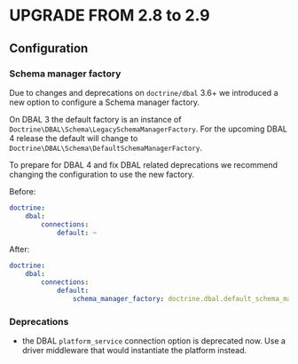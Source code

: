 UPGRADE FROM 2.8 to 2.9
=======================

Configuration
--------

### Schema manager factory

Due to changes and deprecations on `doctrine/dbal` 3.6+ we introduced a new option to configure a Schema manager factory.

On DBAL 3 the default factory is an instance of `Doctrine\DBAL\Schema\LegacySchemaManagerFactory`. 
For the upcoming DBAL 4 release the default will change to `Doctrine\DBAL\Schema\DefaultSchemaManagerFactory`.

To prepare for DBAL 4 and fix DBAL related deprecations we recommend changing the configuration to use the new factory.

Before:
```yaml
doctrine:
    dbal:
        connections:
            default: ~
```

After:
```yaml
doctrine:
    dbal:
        connections:
            default:
                schema_manager_factory: doctrine.dbal.default_schema_manager_factory
```

### Deprecations

- the DBAL `platform_service` connection option is deprecated now. Use a driver middleware that would instantiate the platform instead.
